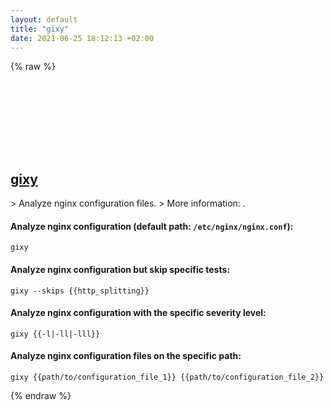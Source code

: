 ```yaml
---
layout: default
title: "gixy"
date: 2021-06-25 18:12:13 +02:00
---
```

{% raw %}
<h2 id="gixy">
  <a href="/en/common/gixy.html">gixy</a> <a href="#gixy"><svg class="icon">
    <use href="/assets/images/unicode_sprite.svg#link" />
  </svg></a>
</h2>
> Analyze nginx configuration files.
> More information: <https://github.com/yandex/gixy>.

#### Analyze nginx configuration (default path: `/etc/nginx/nginx.conf`):
```shell
gixy
```
#### Analyze nginx configuration but skip specific tests:
```shell
gixy --skips {{http_splitting}}
```
#### Analyze nginx configuration with the specific severity level:
```shell
gixy {{-l|-ll|-lll}}
```
#### Analyze nginx configuration files on the specific path:
```shell
gixy {{path/to/configuration_file_1}} {{path/to/configuration_file_2}}
```
{% endraw %}